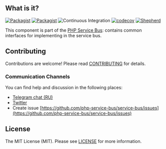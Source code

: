 ## What is it?

[![Packagist](https://img.shields.io/packagist/v/php-service-bus/message-serializer.svg)](https://packagist.org/packages/php-service-bus/message-serializer)
[![Packagist](https://img.shields.io/packagist/dt/php-service-bus/message-serializer.svg)](https://packagist.org/packages/php-service-bus/message-serializer)
![Continuous Integration](https://github.com/php-service-bus/message-serializer/workflows/Continuous%20Integration/badge.svg)
[![codecov](https://codecov.io/gh/php-service-bus/message-serializer/branch/v5.0/graph/badge.svg?token=0bKwdiuo0S)](https://codecov.io/gh/php-service-bus/message-serializer)
[![Shepherd](https://shepherd.dev/github/php-service-bus/message-serializer/coverage.svg)](https://shepherd.dev/github/php-service-bus/message-serializer)

This component is part of the [PHP Service Bus](https://github.com/php-service-bus/service-bus): contains common interfaces for implementing in the service bus.

## Contributing
Contributions are welcome! Please read [CONTRIBUTING](.github/CONTRIBUTING.md) for details.

### Communication Channels
You can find help and discussion in the following places:
* [Telegram chat (RU)](https://t.me/php_service_bus)
* [Twitter](https://twitter.com/PhpBus)
* Create issue [https://github.com/php-service-bus/service-bus/issues](https://github.com/php-service-bus/service-bus/issues)

## License

The MIT License (MIT). Please see [LICENSE](LICENSE.md) for more information.

